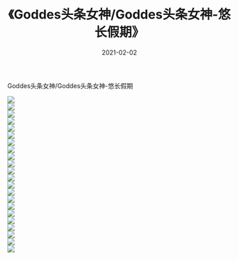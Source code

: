 ﻿---
layout: post
title:  《Goddes头条女神/Goddes头条女神-悠长假期》
date:   2021-02-02
img: http://pic.660000.xyz/1:/网络美图/2021/Goddes头条女神/Goddes头条女神-悠长假期/000.jpg
categories: [美女, 清纯, 唯美]
---

Goddes头条女神/Goddes头条女神-悠长假期

 ![](http://pic.660000.xyz/1:/网络美图/2021/Goddes头条女神/Goddes头条女神-悠长假期/001.jpg) <br>![](http://pic.660000.xyz/1:/网络美图/2021/Goddes头条女神/Goddes头条女神-悠长假期/002.jpg) <br>![](http://pic.660000.xyz/1:/网络美图/2021/Goddes头条女神/Goddes头条女神-悠长假期/003.jpg) <br>![](http://pic.660000.xyz/1:/网络美图/2021/Goddes头条女神/Goddes头条女神-悠长假期/004.jpg) <br>![](http://pic.660000.xyz/1:/网络美图/2021/Goddes头条女神/Goddes头条女神-悠长假期/005.jpg) <br>![](http://pic.660000.xyz/1:/网络美图/2021/Goddes头条女神/Goddes头条女神-悠长假期/006.jpg) <br>![](http://pic.660000.xyz/1:/网络美图/2021/Goddes头条女神/Goddes头条女神-悠长假期/007.jpg) <br>![](http://pic.660000.xyz/1:/网络美图/2021/Goddes头条女神/Goddes头条女神-悠长假期/008.jpg) <br>![](http://pic.660000.xyz/1:/网络美图/2021/Goddes头条女神/Goddes头条女神-悠长假期/009.jpg) <br>![](http://pic.660000.xyz/1:/网络美图/2021/Goddes头条女神/Goddes头条女神-悠长假期/010.jpg) <br>![](http://pic.660000.xyz/1:/网络美图/2021/Goddes头条女神/Goddes头条女神-悠长假期/011.jpg) <br>![](http://pic.660000.xyz/1:/网络美图/2021/Goddes头条女神/Goddes头条女神-悠长假期/012.jpg) <br>![](http://pic.660000.xyz/1:/网络美图/2021/Goddes头条女神/Goddes头条女神-悠长假期/013.jpg) <br>![](http://pic.660000.xyz/1:/网络美图/2021/Goddes头条女神/Goddes头条女神-悠长假期/014.jpg) <br>![](http://pic.660000.xyz/1:/网络美图/2021/Goddes头条女神/Goddes头条女神-悠长假期/015.jpg) <br>![](http://pic.660000.xyz/1:/网络美图/2021/Goddes头条女神/Goddes头条女神-悠长假期/016.jpg) <br>![](http://pic.660000.xyz/1:/网络美图/2021/Goddes头条女神/Goddes头条女神-悠长假期/017.jpg) <br>![](http://pic.660000.xyz/1:/网络美图/2021/Goddes头条女神/Goddes头条女神-悠长假期/018.jpg) <br>![](http://pic.660000.xyz/1:/网络美图/2021/Goddes头条女神/Goddes头条女神-悠长假期/019.jpg) <br>![](http://pic.660000.xyz/1:/网络美图/2021/Goddes头条女神/Goddes头条女神-悠长假期/020.jpg) <br>![](http://pic.660000.xyz/1:/网络美图/2021/Goddes头条女神/Goddes头条女神-悠长假期/021.jpg) <br>![](http://pic.660000.xyz/1:/网络美图/2021/Goddes头条女神/Goddes头条女神-悠长假期/022.jpg) <br>